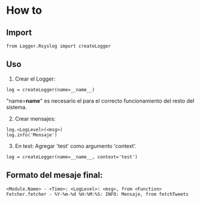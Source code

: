 # How to

## Import
```
from Logger.Rsyslog import createLogger
```

## Uso
 1. Crear el Logger:
 ```
 log = createLogger(name=__name__)
 ```
 "name=__name__" es necesario el para el correcto funcionamiento del resto del sistema.
 
 2. Crear mensajes:
 ```
 log.<LogLevel>(<msg>)
 log.info('Mensaje')
 ```
 
 3. En test:
 Agregar 'test' como argumento 'context'.
 ```
 log = createLogger(name=__name__, context='test')
 ```
 
 ## Formato del mesaje final:
 ```
 <Module.Name> - <Time>: <LogLevel>: <msg>, from <Function>
 Fetcher.fetcher - %Y-%m-%d %H:%M:%S: INFO: Mensaje, from fetchTweets
 ```
